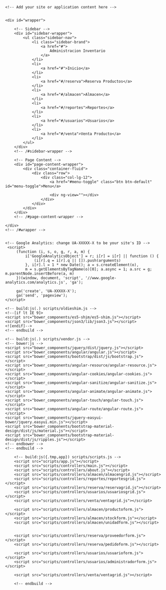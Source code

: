 <!doctype html>
<html class="no-js">
  <head>
    <meta charset="utf-8">
    <title>"ALMACEN</title>
    <meta name="description" content="">
    <meta name="viewport" content="width=device-width">
    <!-- Place favicon.ico and apple-touch-icon.png in the root directory -->
    <!-- build:css(.) styles/vendor.css -->
    <!-- bower:css -->
    <link rel="stylesheet" href="bower_components/bootstrap/dist/css/bootstrap.css" />
    <link rel="stylesheet" href="bower_components/bootstrap-material-design/dist/css/material.css" />
    <link rel="stylesheet" href="bower_components/bootstrap-material-design/dist/css/ripples.css" />
    <!-- endbower -->
    <!-- endbuild -->
    <!-- build:css(.tmp) styles/main.css -->
    <link rel="stylesheet" href="styles/main.css">
    <link rel="stylesheet" href="bower_components/jquery-easyui-bower/themes/bootstrap/easyui.css">
    <link rel="stylesheet" href="bower_components/jquery-easyui-bower/themes/color.css">
    <link rel="stylesheet" href="bower_components/jquery-easyui-bower/themes/icon.css">
    <link rel="stylesheet" href="bower_components/jquery-easyui-bower/themes/mobile.css">
    <!-- endbuild -->
  </head>
  <body ng-app="adminApp">
    <!--[if lt IE 7]>
      <p class="browsehappy">You are using an <strong>outdated</strong> browser. Please <a href="http://browsehappy.com/">upgrade your browser</a> to improve your experience.</p>
    <![endif]-->

    <!-- Add your site or application content here -->
    

    <div id="wrapper">

        <!-- Sidebar -->
        <div id="sidebar-wrapper">
            <ul class="sidebar-nav">
                <li class="sidebar-brand">
                    <a href="#">
                        Administracion Inventario
                    </a>
                </li>
                <li>
                    <a href="#">Inicio</a>
                </li>
                <li>
                    <a href="#/reserva">Reserva Productos</a>
                </li>
                <li>
                    <a href="#/almacen">Almacen</a>
                </li>
                <li>
                    <a href="#/reportes">Reportes</a>
                </li>
                <li>
                    <a href="#/usuarios">Usuarios</a>
                </li>
                <li>
                    <a href="#/venta">Venta Producto</a>
                </li>
            </ul>
        </div>
        <!-- /#sidebar-wrapper -->

        <!-- Page Content -->
        <div id="page-content-wrapper">
            <div class="container-fluid">
                <div class="row">
                    <div class="col-lg-12">                        
                        <a href="#menu-toggle" class="btn btn-default" id="menu-toggle">Menu</a>
                        
                        <div ng-view=""></div>
                    </div>
                </div>
            </div>
        </div>
        <!-- /#page-content-wrapper -->

    </div>
    <!-- /#wrapper -->	


    <!-- Google Analytics: change UA-XXXXX-X to be your site's ID -->
     <script>
         (function (i, s, o, g, r, a, m) {
             i['GoogleAnalyticsObject'] = r; i[r] = i[r] || function () {
                 (i[r].q = i[r].q || []).push(arguments)
             }, i[r].l = 1 * new Date(); a = s.createElement(o),
             m = s.getElementsByTagName(o)[0]; a.async = 1; a.src = g; m.parentNode.insertBefore(a, m)
         })(window, document, 'script', '//www.google-analytics.com/analytics.js', 'ga');

         ga('create', 'UA-XXXXX-X');
         ga('send', 'pageview');
    </script>

    <!-- build:js(.) scripts/oldieshim.js -->
    <!--[if lt IE 9]>
    <script src="bower_components/es5-shim/es5-shim.js"></script>
    <script src="bower_components/json3/lib/json3.js"></script>
    <![endif]-->
    <!-- endbuild -->

    <!-- build:js(.) scripts/vendor.js -->
    <!-- bower:js -->
    <script src="bower_components/jquery/dist/jquery.js"></script>
    <script src="bower_components/angular/angular.js"></script>
    <script src="bower_components/bootstrap/dist/js/bootstrap.js"></script>
    <script src="bower_components/angular-resource/angular-resource.js"></script>
    <script src="bower_components/angular-cookies/angular-cookies.js"></script>
    <script src="bower_components/angular-sanitize/angular-sanitize.js"></script>
    <script src="bower_components/angular-animate/angular-animate.js"></script>
    <script src="bower_components/angular-touch/angular-touch.js"></script>
    <script src="bower_components/angular-route/angular-route.js"></script>
    <script src="bower_components/jquery-easyui-bower/jquery.easyui.min.js"></script>
    <script src="bower_components/bootstrap-material-design/dist/js/material.js"></script>
    <script src="bower_components/bootstrap-material-design/dist/js/ripples.js"></script>
    <!-- endbower -->
    <!-- endbuild -->

        <!-- build:js({.tmp,app}) scripts/scripts.js -->
        <script src="scripts/app.js"></script>
        <script src="scripts/controllers/main.js"></script>
        <script src="scripts/controllers/about.js"></script>
        <script src="scripts/controllers/almacen/almacengrid.js"></script>
        <script src="scripts/controllers/reportes/reportesgrid.js"></script>
        <script src="scripts/controllers/reserva/reservagrid.js"></script>
        <script src="scripts/controllers/usuarios/usuariosgrid.js"></script>
        <script src="scripts/controllers/venta/ventagrid.js"></script>
        
        <script src="scripts/controllers/almacen/productoform.js"></script>
        <script src="scripts/controllers/almacen/stockform.js"></script>
        <script src="scripts/controllers/almacen/unidadform.js"></script>
        
        
        <script src="scripts/controllers/reserva/proveedorform.js"></script>
        <script src="scripts/controllers/reserva/pedidoform.js"></script>
        
        <script src="scripts/controllers/usuarios/usuarioform.js"></script>
        <script src="scripts/controllers/usuarios/administradorform.js"></script>
        
        <script src="scripts/controllers/venta/ventagrid.js"></script>
        
        <!-- endbuild -->
</body>
</html>
